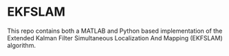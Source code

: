 # EKFSLAM
This repo contains both a MATLAB and Python based implementation of the Extended Kalman Filter Simultaneous Localization And Mapping (EKFSLAM) algorithm.
